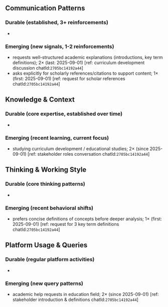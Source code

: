 ## Communication Patterns
### Durable (established, 3+ reinforcements)
-

### Emerging (new signals, 1-2 reinforcements)
- requests well-structured academic explanations (introductions, key term definitions); 2× (last: 2025-09-01) [ref: curriculum development discussion chatId:`2705bc14192a44`]
- asks explicitly for scholarly references/citations to support content; 1× (first: 2025-09-01) [ref: request for scholar references chatId:`2705bc14192a44`]

## Knowledge & Context
### Durable (core expertise, established over time)
-

### Emerging (recent learning, current focus)  
- studying curriculum development / educational studies; 2× (since 2025-09-01) [ref: stakeholder roles conversation chatId:`2705bc14192a44`]

## Thinking & Working Style
### Durable (core thinking patterns)
-

### Emerging (recent behavioral shifts)
- prefers concise definitions of concepts before deeper analysis; 1× (first: 2025-09-01) [ref: request for 3 key term definitions chatId:`2705bc14192a44`]

## Platform Usage & Queries
### Durable (regular platform activities)
-

### Emerging (new query patterns)
- academic help requests in education field; 2× (since 2025-09-01) [ref: stakeholder introduction & definitions chatId:`2705bc14192a44`]